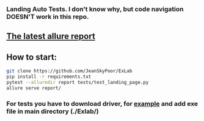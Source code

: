 ### Landing Auto Tests. I don't know why, but code navigation DOESN'T work in this repo.
## [The latest allure report](https://jeanskypoor.github.io/ExLab/)
## How to start:
```sh
git clone https://github.com/JeanSkyPoor/ExLab
pip install -r requirements.txt
pytest --alluredir report tests/test_landing_page.py
allure serve report/
```
### For tests you have to download driver, for [example](https://chromedriver.chromium.org/downloads) and add exe file in main directory (./Exlab/)